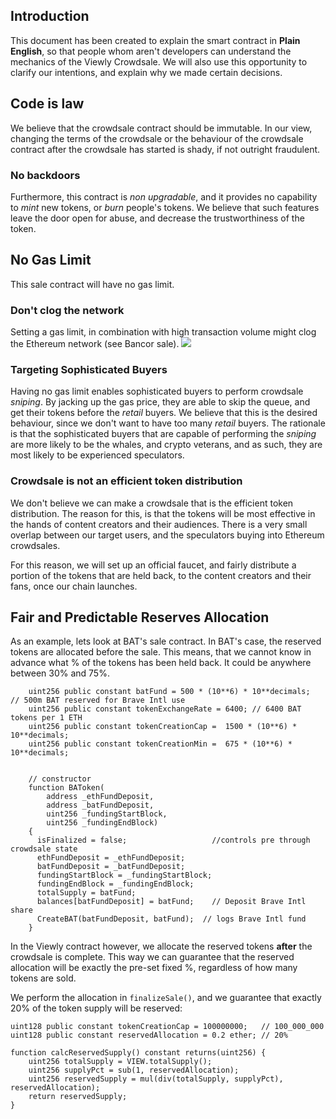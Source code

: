 ## Introduction
This document has been created to explain the smart contract in **Plain English**, so that people whom aren't developers can understand 
the mechanics of the Viewly Crowdsale. We will also use this opportunity to clarify our intentions, and explain why we made certain decisions.

## Code is law
We believe that the crowdsale contract should be immutable. 
In our view, changing the terms of the crowdsale or the behaviour of the crowdsale contract after the crowdsale has started is shady, if not outright fraudulent.

### No backdoors
Furthermore, this contract is *non upgradable*, and it provides no capability to *mint* new tokens, or *burn* people's tokens.
We believe that such features leave the door open for abuse, and decrease the trustworthiness of the token.

## No Gas Limit
This sale contract will have no gas limit. 

### Don't clog the network
Setting a gas limit, in combination with high transaction volume might clog the Ethereum network (see Bancor sale).
![](http://i.imgur.com/dlNarkq.png)

### Targeting Sophisticated Buyers
Having no gas limit enables sophisticated buyers to perform crowdsale *sniping*. By jacking up the gas price, they are
able to skip the queue, and get their tokens before the *retail* buyers.
We believe that this is the desired behaviour, since we don't want to have too many *retail* buyers.
The rationale is that the sophisticated buyers that are capable of performing the *sniping* are more likely to be the whales,
and crypto veterans, and as such, they are most likely to be experienced speculators.

### Crowdsale is not an efficient token distribution
We don't believe we can make a crowdsale that is the efficient token distribution.
The reason for this, is that the tokens will be most effective in the hands of content creators and their audiences.
There is a very small overlap between our target users, and the speculators buying into Ethereum crowdsales.

For this reason, we will set up an official faucet, and fairly distribute a portion of the tokens that are held back,
to the content creators and their fans, once our chain launches.

## Fair and Predictable Reserves Allocation
As an example, lets look at BAT's sale contract. In BAT's case, the reserved tokens are allocated before the sale. 
This means, that we cannot know in advance what % of the tokens has been held back. It could be anywhere between 30% and 75%.
```solidity
    uint256 public constant batFund = 500 * (10**6) * 10**decimals;   // 500m BAT reserved for Brave Intl use
    uint256 public constant tokenExchangeRate = 6400; // 6400 BAT tokens per 1 ETH
    uint256 public constant tokenCreationCap =  1500 * (10**6) * 10**decimals;
    uint256 public constant tokenCreationMin =  675 * (10**6) * 10**decimals;


    // constructor
    function BAToken(
        address _ethFundDeposit,
        address _batFundDeposit,
        uint256 _fundingStartBlock,
        uint256 _fundingEndBlock)
    {
      isFinalized = false;                   //controls pre through crowdsale state
      ethFundDeposit = _ethFundDeposit;
      batFundDeposit = _batFundDeposit;
      fundingStartBlock = _fundingStartBlock;
      fundingEndBlock = _fundingEndBlock;
      totalSupply = batFund;
      balances[batFundDeposit] = batFund;    // Deposit Brave Intl share
      CreateBAT(batFundDeposit, batFund);  // logs Brave Intl fund
    }

```


In the Viewly contract however, we allocate the reserved tokens **after** the crowdsale is complete.
This way we can guarantee that the reserved allocation will be exactly the pre-set fixed %, regardless of how many tokens are sold.

We perform the allocation in `finalizeSale()`, and we guarantee that exactly 20% of the token supply will be reserved:
```solidity
uint128 public constant tokenCreationCap = 100000000;   // 100_000_000
uint128 public constant reservedAllocation = 0.2 ether; // 20%

function calcReservedSupply() constant returns(uint256) {
    uint256 totalSupply = VIEW.totalSupply();
    uint256 supplyPct = sub(1, reservedAllocation);
    uint256 reservedSupply = mul(div(totalSupply, supplyPct), reservedAllocation);
    return reservedSupply;
}
```